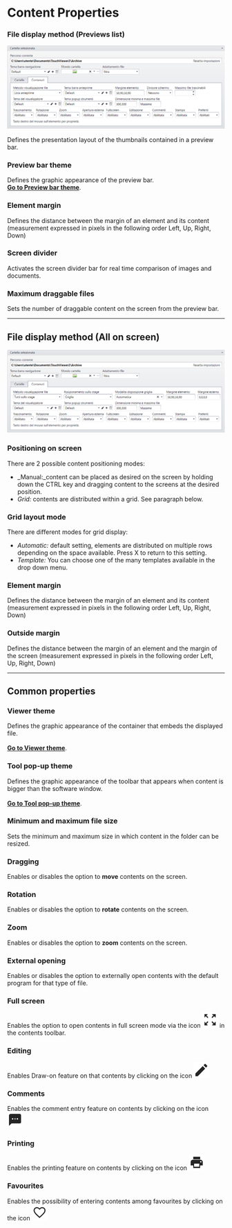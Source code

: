 # Content Properties

### File display method (Previews list)
![](/img/content_properties_1.png)

Defines the presentation layout of the thumbnails contained in a preview bar.

### Preview bar theme
Defines the graphic appearance of the preview bar.
<br>[__Go to Preview bar theme__](/en/2.16/media-manager/themes/theme-previewbar.md).

### Element margin
Defines the distance between the margin of an element and its content (measurement expressed in pixels in the following order Left, Up, Right, Down)

### Screen divider
Activates the screen divider bar for real time comparison of images and documents.

### Maximum draggable files
Sets the number of draggable content on the screen from the preview bar.

---
## File display method (All on screen)
![](/img/content_properties_2.png)

### Positioning on screen
There are 2 possible content positioning modes:

- _Manual:_content can be placed as desired on the screen by holding down the CTRL key and dragging content to the screens at the desired position.
- _Grid:_ contents are distributed within a grid. See paragraph below.

### Grid layout mode
There are different modes for grid display:

- _Automatic:_ default setting, elements are distributed on multiple rows depending on the space available. Press X to return to this setting.
- _Template:_ You can choose one of the many templates available in the drop down menu.

### Element margin
Defines the distance between the margin of an element and its content (measurement expressed in pixels in the following order Left, Up, Right, Down)

### Outside margin
Defines the distance between the margin of an element and the margin of the screen (measurement expressed in pixels in the following order Left, Up, Right, Down)

---
## Common properties

### Viewer theme
Defines the graphic appearance of the container that embeds the displayed file.<br>
<br>[__Go to Viewer theme__](/en/2.16/media-manager/themes/theme-viewer.md).

### Tool pop-up theme
Defines the graphic appearance of the toolbar that appears when content is bigger than the software window.<br>
<br>[__Go to Tool pop-up theme__](/en/2.16/media-manager/themes/theme-toolspopup.md).

### Minimum and maximum file size
Sets the minimum and maximum size in which content in the folder can be resized.<br>

### Dragging
Enables or disables the option to __move__ contents on the screen.<br>

### Rotation
Enables or disables the option to __rotate__ contents on the screen.<br>

### Zoom
Enables or disables the option to __zoom__ contents on the screen.<br>

### External opening
Enables or disables the option to externally open contents with the default program for that type of file.<br>

### Full screen
Enables the option to open contents in full screen mode via the icon ![](/img/icon_fullscreen.png) in the contents toolbar.<br>

### Editing
Enables Draw-on feature on that contents by clicking on the icon ![](/img/icon_editazione.png)

### Comments
Enables the comment entry feature on contents by clicking on the icon ![](/img/icon_commenti.png)

### Printing
Enables the printing feature on contents by clicking on the icon ![](/img/icon_stamp.png)

### Favourites
Enables the possibility of entering contents among favourites by clicking on the icon ![](/img/icon_preferiti.png)
